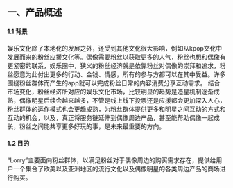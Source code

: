 ## 一、产品概述
#### 1.1 背景
娱乐文化除了本地化的发展之外，还受到其他文化很大影响，例如从kpop文化中发展而来的粉丝应援文化等。偶像需要粉丝以获取更多的人气，粉丝也想和偶像有更紧密的联系，娱乐圈中，狭义的粉丝经济就是依靠粉丝对偶像的崇拜和追求，粉丝愿意为此付出更多的行动、金钱、情感，所有的参与方都可以在其中受益。许多围绕粉丝群体而产生的app就可以完成粉丝日常的内容消费分享互动需求。
结合市场变化，粉丝经济所对应的娱乐文化市场，比较明显的趋势是造星机制逐渐成熟，偶像明星后续会越来越多，不管是线上线下投票还是应援都会更加深入人心，粉丝群体的运作模式也会更趋成熟，为粉丝群体提供更多和明星之间互动的方式和互动的机会，以及，真正将服务链延伸到偶像周边产品，甚至能帮助偶像一起成长，粉丝之间能共享更多好玩的事，是未来最重要的方向。
#### 1.2 目的
“Lorry”主要面向粉丝群体，以满足粉丝对于偶像周边的购买需求存在，提供给用户一个集合了欧美以及亚洲地区的流行文化以及偶像明星的各类周边产品的商场进行购买。
